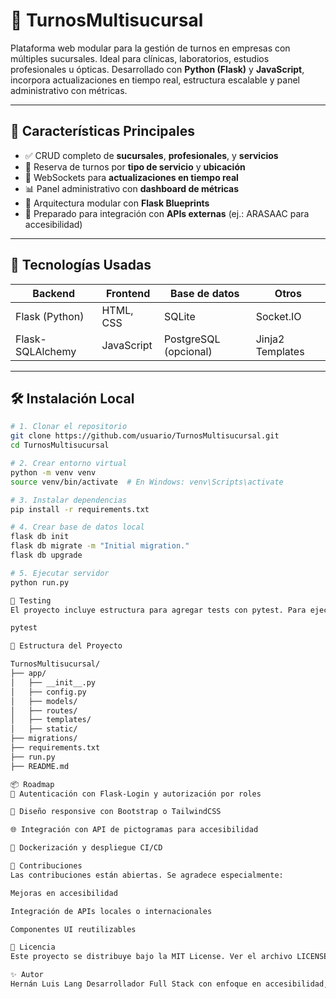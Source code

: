 # 🏥 TurnosMultisucursal

Plataforma web modular para la gestión de turnos en empresas con múltiples sucursales. Ideal para clínicas, laboratorios, estudios profesionales u ópticas. Desarrollado con **Python (Flask)** y **JavaScript**, incorpora actualizaciones en tiempo real, estructura escalable y panel administrativo con métricas.

---

## 🚀 Características Principales

- ✅ CRUD completo de **sucursales**, **profesionales**, y **servicios**
- 📅 Reserva de turnos por **tipo de servicio** y **ubicación**
- 🔁 WebSockets para **actualizaciones en tiempo real**
- 📊 Panel administrativo con **dashboard de métricas**
- 🔧 Arquitectura modular con **Flask Blueprints**
- 🔌 Preparado para integración con **APIs externas** (ej.: ARASAAC para accesibilidad)

---

## 🧩 Tecnologías Usadas

| Backend         | Frontend     | Base de datos | Otros           |
|----------------|--------------|---------------|-----------------|
| Flask (Python) | HTML, CSS    | SQLite        | Socket.IO       |
| Flask-SQLAlchemy | JavaScript | PostgreSQL (opcional) | Jinja2 Templates |

---

## 🛠️ Instalación Local

```bash
# 1. Clonar el repositorio
git clone https://github.com/usuario/TurnosMultisucursal.git
cd TurnosMultisucursal

# 2. Crear entorno virtual
python -m venv venv
source venv/bin/activate  # En Windows: venv\Scripts\activate

# 3. Instalar dependencias
pip install -r requirements.txt

# 4. Crear base de datos local
flask db init
flask db migrate -m "Initial migration."
flask db upgrade

# 5. Ejecutar servidor
python run.py

🧪 Testing
El proyecto incluye estructura para agregar tests con pytest. Para ejecutar los tests:

pytest

📁 Estructura del Proyecto

TurnosMultisucursal/
├── app/
│   ├── __init__.py
│   ├── config.py
│   ├── models/
│   ├── routes/
│   ├── templates/
│   ├── static/
├── migrations/
├── requirements.txt
├── run.py
├── README.md

📦 Roadmap
🧠 Autenticación con Flask-Login y autorización por roles

📱 Diseño responsive con Bootstrap o TailwindCSS

🌐 Integración con API de pictogramas para accesibilidad

🧩 Dockerización y despliegue CI/CD

🤝 Contribuciones
Las contribuciones están abiertas. Se agradece especialmente:

Mejoras en accesibilidad

Integración de APIs locales o internacionales

Componentes UI reutilizables

🧾 Licencia
Este proyecto se distribuye bajo la MIT License. Ver el archivo LICENSE para más detalles.

✨ Autor
Hernán Luis Lang Desarrollador Full Stack con enfoque en accesibilidad, modularidad y soluciones escalables.
